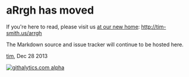 # aRrgh has moved

If you're here to read, please visit us [at our new home](http://tim-smith.us/arrgh): http://tim-smith.us/arrgh

The Markdown source and issue tracker will continue to be hosted here.

[tim](https://twitter.com/biotimylated), Dec 28 2013

[![githalytics.com alpha](https://cruel-carlota.pagodabox.com/e0799fb6c38624dd1955cfbc75756167 "githalytics.com")](http://githalytics.com/tdsmith/aRrgh)
